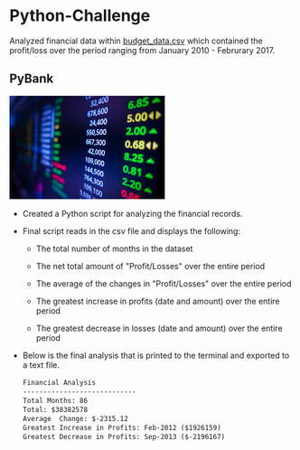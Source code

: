 # Python-Challenge

Analyzed financial data within [budget_data.csv](PyBank/budget_data.csv) which contained the profit/loss over the period ranging from January 2010 - Februrary 2017.


## PyBank

![Revenue](images/analysis.png)

* Created a Python script for analyzing the financial records. 

* Final script reads in the csv file and displays the following:

  * The total number of months in the dataset

  * The net total amount of "Profit/Losses" over the entire period

  * The average of the changes in "Profit/Losses" over the entire period

  * The greatest increase in profits (date and amount) over the entire period

  * The greatest decrease in losses (date and amount) over the entire period

* Below is the final analysis that is printed to the terminal and exported to a text file.

  ```text
  Financial Analysis
  ----------------------------
  Total Months: 86
  Total: $38382578
  Average  Change: $-2315.12
  Greatest Increase in Profits: Feb-2012 ($1926159)
  Greatest Decrease in Profits: Sep-2013 ($-2196167)
  ```
